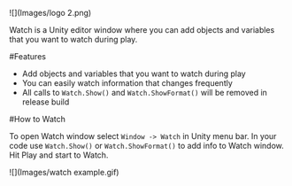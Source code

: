 ![](Images/logo 2.png)

Watch is a Unity editor window where you can add objects and variables that you want to watch during play. 

#Features

* Add objects and variables that you want to watch during play
* You can easily watch information that changes frequently
* All calls to `Watch.Show()` and `Watch.ShowFormat()` will be removed in release build

#How to Watch

To open Watch window select `Window -> Watch` in Unity menu bar. In your code use `Watch.Show()` or `Watch.ShowFormat()` to add info to Watch window. 
Hit Play and start to Watch.

![](Images/watch example.gif)

